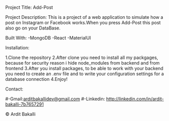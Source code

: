 Project Title: Add-Post


Project Description: This is a project of a web application to simulate how a post on Instagram or Facebook works.When you press Add-Post this post also go on your DataBase.



Built With:
-MongoDB
-React
-MaterialUI



Installation:

1.Clone the repository
2.After clone you need to install all my packgages, because for security reason i hide node_modules from backend and from frontend
3.After you install packages, to be able to work with your backend you need to create an .env file and to write your configuration settings for a database connection
4.Enjoy!



Contact:

#-Gmail:arditbakallidev@gmail.com
#-Linkedin: http://linkedin.com/in/ardit-bakalli-7b7657291



© Ardit Bakalli 




